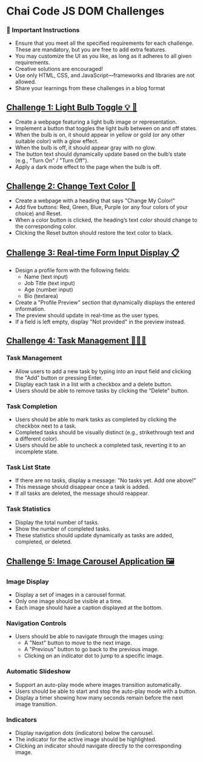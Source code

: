 # Chai Code JS DOM Challenges

### 🚨 Important Instructions

- Ensure that you meet all the specified requirements for each challenge. These are mandatory, but you are free to add extra features.
- You may customize the UI as you like, as long as it adheres to all given requirements.
- Creative solutions are encouraged!
- Use only HTML, CSS, and JavaScript—frameworks and libraries are not allowed.
- Share your learnings from these challenges in a blog format

## [Challenge 1: Light Bulb Toggle 💡 🌚](./challenge-1/)

- Create a webpage featuring a light bulb image or representation.
- Implement a button that toggles the light bulb between on and off states.
- When the bulb is on, it should appear in yellow or gold (or any other suitable color) with a glow effect.
- When the bulb is off, it should appear gray with no glow.
- The button text should dynamically update based on the bulb’s state (e.g., "Turn On" / "Turn Off").
- Apply a dark mode effect to the page when the bulb is off.

## [Challenge 2: Change Text Color 🦎](./challenge-2/)

- Create a webpage with a heading that says "Change My Color!"
- Add five buttons: Red, Green, Blue, Purple (or any four colors of your choice) and Reset.
- When a color button is clicked, the heading’s text color should change to the corresponding color.
- Clicking the Reset button should restore the text color to black.

## [Challenge 3: Real-time Form Input Display 📋](./challenge-3/)

- Design a profile form with the following fields:
  - Name (text input)
  - Job Title (text input)
  - Age (number input)
  - Bio (textarea)
- Create a "Profile Preview" section that dynamically displays the entered information.
- The preview should update in real-time as the user types.
- If a field is left empty, display "Not provided" in the preview instead.

## [Challenge 4: Task Management 🧏🏻‍♂️](./challenge-4/)

### Task Management

- Allow users to add a new task by typing into an input field and clicking the "Add" button or pressing Enter.
- Display each task in a list with a checkbox and a delete button.
- Users should be able to remove tasks by clicking the "Delete" button.

### Task Completion

- Users should be able to mark tasks as completed by clicking the checkbox next to a task.
- Completed tasks should be visually distinct (e.g., strikethrough text and a different color).
- Users should be able to uncheck a completed task, reverting it to an incomplete state.

### Task List State

- If there are no tasks, display a message: "No tasks yet. Add one above!"
- This message should disappear once a task is added.
- If all tasks are deleted, the message should reappear.

### Task Statistics

- Display the total number of tasks.
- Show the number of completed tasks.
- These statistics should update dynamically as tasks are added, completed, or deleted.

## [Challenge 5: Image Carousel Application 🖼️](./challenge-5/)

### Image Display

- Display a set of images in a carousel format.
- Only one image should be visible at a time.
- Each image should have a caption displayed at the bottom.

### Navigation Controls

- Users should be able to navigate through the images using:
  - A "Next" button to move to the next image.
  - A "Previous" button to go back to the previous image.
  - Clicking on an indicator dot to jump to a specific image.

### Automatic Slideshow

- Support an auto-play mode where images transition automatically.
- Users should be able to start and stop the auto-play mode with a button.
- Display a timer showing how many seconds remain before the next image transition.

### Indicators

- Display navigation dots (indicators) below the carousel.
- The indicator for the active image should be highlighted.
- Clicking an indicator should navigate directly to the corresponding image.
